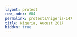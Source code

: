 ```yaml
---
layout: protest
row_index: 604
permalink: protests/nigeria-147
title: Nigeria, August 2017
hidden: true
---
```

